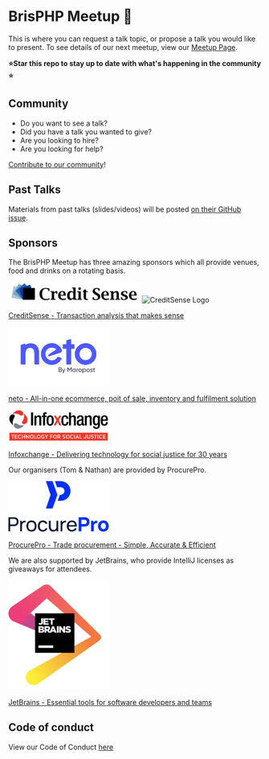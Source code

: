 # BrisPHP Meetup 🐘

This is where you can request a talk topic, or propose a talk you would like to present. To see details of our next meetup, view our [Meetup Page](https://www.meetup.com/BrisPHP/).

**⭐️Star this repo to stay up to date with what's happening in the community ⭐️**

## Community

* Do you want to see a talk? 
* Did you have a talk you wanted to give?
* Are you looking to hire?
* Are you looking for help?

[Contribute to our community](https://github.com/BrisPHP/meetups/issues/new)!


## Past Talks

Materials from past talks (slides/videos) will be posted [on their GitHub issue](https://github.com/BrisPHP/meetups/issues?utf8=%E2%9C%93&q=is%3Aissue+label%3A%22Talk+Finalised%22+).

## Sponsors

The BrisPHP Meetup has three amazing sponsors which all provide venues, food and drinks on a rotating basis.

![creditsense-logo](./images/creditsense.png)
<img src="/images/creditsenseo.png" alt="CreditSense Logo" width="200">

[CreditSense - Transaction analysis that makes sense](https://creditsense.com.au/)

<img src="/images/neto-logo.png" alt="Neto Logo" width="200">

[neto - All-in-one ecommerce, poit of sale, inventory and fulfilment solution](https://www.neto.com.au/)

<img src="/images/infoxchange.png" alt="Infoxchange Logo" width="200">

[Infoxchange - Delivering technology for social justice for 30 years](https://www.infoxchange.org/au)

Our organisers (Tom & Nathan) are provided by ProcurePro.

<img src="/images/procurepro-logo.png" alt="ProcurePro logo" width="200">

[ProcurePro - Trade procurement - Simple, Accurate & Efficient](https://procurepro.co)

We are also supported by JetBrains, who provide IntelliJ licenses as giveaways for attendees.

<img src="/images/jetbrains.png" alt="JetBrains logo" width="200">

[JetBrains - Essential tools for software developers and teams](https://www.jetbrains.com/)

## Code of conduct

View our Code of Conduct [here](./code-of-conduct.md)

